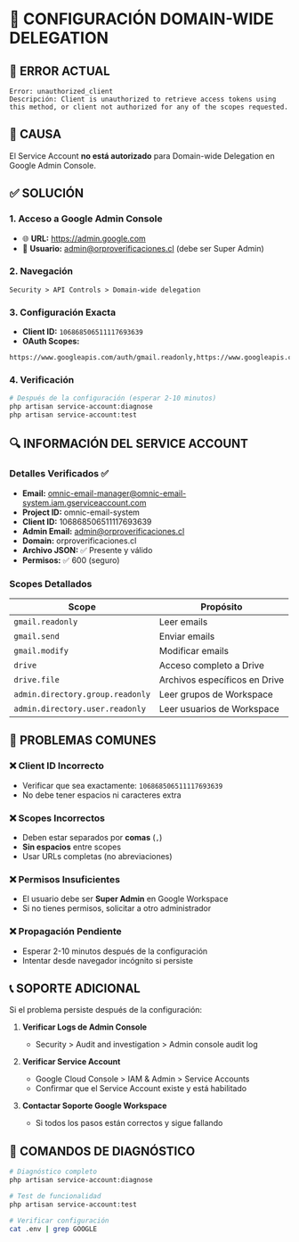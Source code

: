 # 🔧 CONFIGURACIÓN DOMAIN-WIDE DELEGATION

## 🚨 ERROR ACTUAL
```
Error: unauthorized_client
Descripción: Client is unauthorized to retrieve access tokens using this method, or client not authorized for any of the scopes requested.
```

## 🎯 CAUSA
El Service Account **no está autorizado** para Domain-wide Delegation en Google Admin Console.

## ✅ SOLUCIÓN

### 1. Acceso a Google Admin Console
- 🌐 **URL:** https://admin.google.com
- 👤 **Usuario:** admin@orproverificaciones.cl (debe ser Super Admin)

### 2. Navegación
```
Security > API Controls > Domain-wide delegation
```

### 3. Configuración Exacta
- **Client ID:** `106868506511117693639`
- **OAuth Scopes:**
```
https://www.googleapis.com/auth/gmail.readonly,https://www.googleapis.com/auth/gmail.send,https://www.googleapis.com/auth/gmail.modify,https://www.googleapis.com/auth/drive,https://www.googleapis.com/auth/drive.file,https://www.googleapis.com/auth/admin.directory.group.readonly,https://www.googleapis.com/auth/admin.directory.user.readonly
```

### 4. Verificación
```bash
# Después de la configuración (esperar 2-10 minutos)
php artisan service-account:diagnose
php artisan service-account:test
```

## 🔍 INFORMACIÓN DEL SERVICE ACCOUNT

### Detalles Verificados ✅
- **Email:** omnic-email-manager@omnic-email-system.iam.gserviceaccount.com
- **Project ID:** omnic-email-system
- **Client ID:** 106868506511117693639
- **Admin Email:** admin@orproverificaciones.cl
- **Domain:** orproverificaciones.cl
- **Archivo JSON:** ✅ Presente y válido
- **Permisos:** ✅ 600 (seguro)

### Scopes Detallados
| Scope | Propósito |
|-------|-----------|
| `gmail.readonly` | Leer emails |
| `gmail.send` | Enviar emails |
| `gmail.modify` | Modificar emails |
| `drive` | Acceso completo a Drive |
| `drive.file` | Archivos específicos en Drive |
| `admin.directory.group.readonly` | Leer grupos de Workspace |
| `admin.directory.user.readonly` | Leer usuarios de Workspace |

## 🚨 PROBLEMAS COMUNES

### ❌ Client ID Incorrecto
- Verificar que sea exactamente: `106868506511117693639`
- No debe tener espacios ni caracteres extra

### ❌ Scopes Incorrectos
- Deben estar separados por **comas** (`,`)
- **Sin espacios** entre scopes
- Usar URLs completas (no abreviaciones)

### ❌ Permisos Insuficientes
- El usuario debe ser **Super Admin** en Google Workspace
- Si no tienes permisos, solicitar a otro administrador

### ❌ Propagación Pendiente
- Esperar 2-10 minutos después de la configuración
- Intentar desde navegador incógnito si persiste

## 📞 SOPORTE ADICIONAL

Si el problema persiste después de la configuración:

1. **Verificar Logs de Admin Console**
   - Security > Audit and investigation > Admin console audit log

2. **Verificar Service Account**
   - Google Cloud Console > IAM & Admin > Service Accounts
   - Confirmar que el Service Account existe y está habilitado

3. **Contactar Soporte Google Workspace**
   - Si todos los pasos están correctos y sigue fallando

## 🔄 COMANDOS DE DIAGNÓSTICO

```bash
# Diagnóstico completo
php artisan service-account:diagnose

# Test de funcionalidad
php artisan service-account:test

# Verificar configuración
cat .env | grep GOOGLE
```